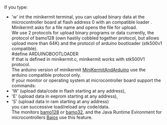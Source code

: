 If you type:<br>
- 'w' int the minikermit terminal, you can upload binary data at the microcontroller board at flash address 0 with an compatible loader .<br>
Minikermit asks for a file name and opens the file for upload.<br>
We use 2 protocols for upload binary programs or data currently, the protocol of bamo128 (own hastily cobbled together protocol, but allows upload more than 64K) and the protocol of arduino bootloader (stk500v1 compatible).<br>
#define ARDUINOBOOTLOADER<br>
If that is defined in minikermit.c, minikermit works with stk500V1 protocol.<br>
The arduino version of minikermit <a href='MiniKermitAndArduino.md'>MiniKermitAndArduino</a> use the arduino compatible protocol only.<br>
If your monitor or operating system at microcontroller board support the commands:<br>
- 'W' (upload data/code in flash starting at any address), <br>
- 'E' (upload data in eeprom starting at any address),<br>
- 'S' (upload data in ram starting at any address)<br>
you can successive load/reload any code/data.<br>
The monitors <a href='http://code.google.com/p/bamo128'>bamo128</a> or <a href='http://cs.ba-berlin.de'>bamo32</a>, and the Java Runtime Evironment for microcontrollers <a href='http://code.google.com/p/bajos'>Bajos</a> use this feature.